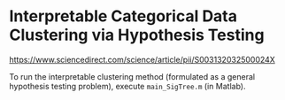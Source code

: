 # Interpretable Categorical Data Clustering via Hypothesis Testing
https://www.sciencedirect.com/science/article/pii/S003132032500024X

To run the interpretable clustering method (formulated as a general hypothesis testing problem), execute `main_SigTree.m` (in Matlab).
